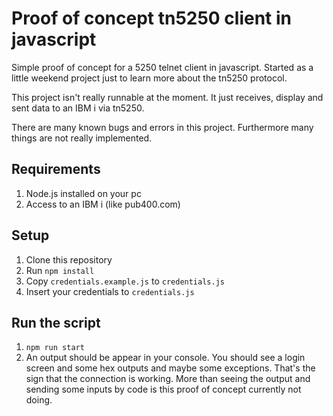 # Proof of concept tn5250 client in javascript

Simple proof of concept for a 5250 telnet client in javascript.
Started as a little weekend project just to learn more about the tn5250 protocol. 

This project isn't really runnable at the moment. It just receives, display and sent data to an IBM i via tn5250.

There are many known bugs and errors in this project. Furthermore many things are not really implemented.

## Requirements
1. Node.js installed on your pc
2. Access to an IBM i (like pub400.com)

## Setup
1. Clone this repository
2. Run `npm install`
3. Copy `credentials.example.js` to `credentials.js`
4. Insert your credentials to `credentials.js`

## Run the script

1. `npm run start`
2. An output should be appear in your console. You should see a login screen and some hex outputs and maybe some exceptions. That's the sign that the connection is working. More than seeing the output and sending some inputs by code is this proof of concept currently not doing.